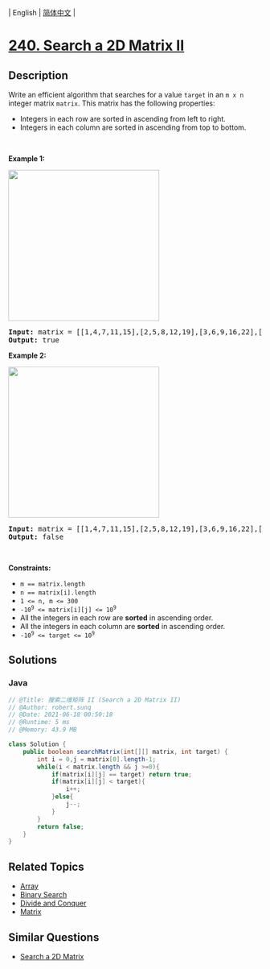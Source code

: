 
| English | [简体中文](README.md) |

# [240. Search a 2D Matrix II](https://leetcode.cn//problems/search-a-2d-matrix-ii/)

## Description

<p>Write an efficient algorithm that searches for a value <code>target</code> in an <code>m x n</code> integer matrix <code>matrix</code>. This matrix has the following properties:</p>

<ul>
	<li>Integers in each row are sorted in ascending from left to right.</li>
	<li>Integers in each column are sorted in ascending from top to bottom.</li>
</ul>

<p>&nbsp;</p>
<p><strong class="example">Example 1:</strong></p>
<img alt="" src="https://assets.leetcode.com/uploads/2020/11/24/searchgrid2.jpg" style="width: 300px; height: 300px;" />
<pre>
<strong>Input:</strong> matrix = [[1,4,7,11,15],[2,5,8,12,19],[3,6,9,16,22],[10,13,14,17,24],[18,21,23,26,30]], target = 5
<strong>Output:</strong> true
</pre>

<p><strong class="example">Example 2:</strong></p>
<img alt="" src="https://assets.leetcode.com/uploads/2020/11/24/searchgrid.jpg" style="width: 300px; height: 300px;" />
<pre>
<strong>Input:</strong> matrix = [[1,4,7,11,15],[2,5,8,12,19],[3,6,9,16,22],[10,13,14,17,24],[18,21,23,26,30]], target = 20
<strong>Output:</strong> false
</pre>

<p>&nbsp;</p>
<p><strong>Constraints:</strong></p>

<ul>
	<li><code>m == matrix.length</code></li>
	<li><code>n == matrix[i].length</code></li>
	<li><code>1 &lt;= n, m &lt;= 300</code></li>
	<li><code>-10<sup>9</sup> &lt;= matrix[i][j] &lt;= 10<sup>9</sup></code></li>
	<li>All the integers in each row are <strong>sorted</strong> in ascending order.</li>
	<li>All the integers in each column are <strong>sorted</strong> in ascending order.</li>
	<li><code>-10<sup>9</sup> &lt;= target &lt;= 10<sup>9</sup></code></li>
</ul>


## Solutions


### Java

```Java
// @Title: 搜索二维矩阵 II (Search a 2D Matrix II)
// @Author: robert.sunq
// @Date: 2021-06-18 00:50:18
// @Runtime: 5 ms
// @Memory: 43.9 MB

class Solution {
    public boolean searchMatrix(int[][] matrix, int target) {
        int i = 0,j = matrix[0].length-1;
        while(i < matrix.length && j >=0){
            if(matrix[i][j] == target) return true;
            if(matrix[i][j] < target){
                i++;
            }else{
                j--;
            }
        }
        return false;
    }
}
```



## Related Topics

- [Array](https://leetcode.cn//tag/array)
- [Binary Search](https://leetcode.cn//tag/binary-search)
- [Divide and Conquer](https://leetcode.cn//tag/divide-and-conquer)
- [Matrix](https://leetcode.cn//tag/matrix)

## Similar Questions

- [Search a 2D Matrix](../search-a-2d-matrix/README_EN.md)
